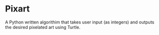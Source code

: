# Pixart
 A Python written algorithim that takes user input (as integers) and outputs the desired pixelated art using Turtle.
